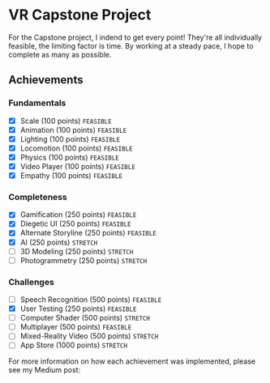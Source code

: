 # VR Capstone Project

For the Capstone project, I indend to get every point! They're all individually feasible, the limiting factor is time. By working at a steady pace, I hope to complete as many as possible. 

## Achievements
### Fundamentals
- [X] Scale (100 points) ``````FEASIBLE``````
- [X] Animation (100 points) ```FEASIBLE```
- [X] Lighting (100 points) ```FEASIBLE```
- [X] Locomotion (100 points) ```FEASIBLE```
- [X] Physics (100 points) ```FEASIBLE```
- [X] Video Player (100 points) ```FEASIBLE```
- [X] Empathy (100 points) ```FEASIBLE```

### Completeness
- [X] Gamification (250 points) ```FEASIBLE```
- [X] Diegetic UI (250 points) ```FEASIBLE```
- [X] Alternate Storyline (250 points) ```FEASIBLE```
- [X] AI (250 points) ```STRETCH```
- [ ] 3D Modeling (250 points) ```STRETCH```
- [ ] Photogrammetry (250 points) ```STRETCH```

### Challenges
- [ ] Speech Recognition (500 points) ```FEASIBLE```
- [X] User Testing (250 points) ```FEASIBLE```
- [ ] Computer Shader (500 points) ```STRETCH```
- [ ] Multiplayer (500 points) ```FEASIBLE```
- [ ] Mixed-Reality Video (500 points) ```STRETCH```
- [ ] App Store (1000 points) ```STRETCH```

For more information on how each achievement was implemented, please see my Medium post: 
